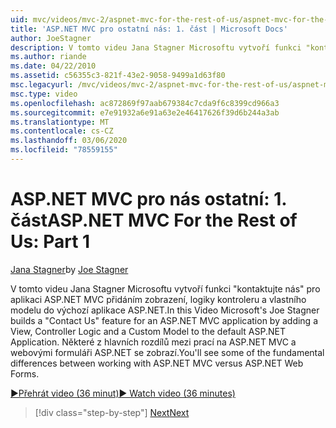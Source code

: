 ```yaml
---
uid: mvc/videos/mvc-2/aspnet-mvc-for-the-rest-of-us/aspnet-mvc-for-the-rest-of-us-part-1
title: 'ASP.NET MVC pro ostatní nás: 1. část | Microsoft Docs'
author: JoeStagner
description: V tomto videu Jana Stagner Microsoftu vytvoří funkci "kontaktujte nás" pro aplikaci ASP.NET MVC přidáním zobrazení, logiky kontroleru a vlastního modelu do t...
ms.author: riande
ms.date: 04/22/2010
ms.assetid: c56355c3-821f-43e2-9058-9499a1d63f80
msc.legacyurl: /mvc/videos/mvc-2/aspnet-mvc-for-the-rest-of-us/aspnet-mvc-for-the-rest-of-us-part-1
msc.type: video
ms.openlocfilehash: ac872869f97aab679384c7cda9f6c8399cd966a3
ms.sourcegitcommit: e7e91932a6e91a63e2e46417626f39d6b244a3ab
ms.translationtype: MT
ms.contentlocale: cs-CZ
ms.lasthandoff: 03/06/2020
ms.locfileid: "78559155"
---
```

# <a name="aspnet-mvc-for-the-rest-of-us-part-1"></a><span data-ttu-id="2923a-103">ASP.NET MVC pro nás ostatní: 1. část</span><span class="sxs-lookup"><span data-stu-id="2923a-103">ASP.NET MVC For the Rest of Us: Part 1</span></span>

<span data-ttu-id="2923a-104">[Jana Stagner](https://github.com/JoeStagner)</span><span class="sxs-lookup"><span data-stu-id="2923a-104">by [Joe Stagner](https://github.com/JoeStagner)</span></span>

<span data-ttu-id="2923a-105">V tomto videu Jana Stagner Microsoftu vytvoří funkci "kontaktujte nás" pro aplikaci ASP.NET MVC přidáním zobrazení, logiky kontroleru a vlastního modelu do výchozí aplikace ASP.NET.</span><span class="sxs-lookup"><span data-stu-id="2923a-105">In this Video Microsoft's Joe Stagner builds a "Contact Us" feature for an ASP.NET MVC application by adding a View, Controller Logic and a Custom Model to the default ASP.NET Application.</span></span> <span data-ttu-id="2923a-106">Některé z hlavních rozdílů mezi prací na ASP.NET MVC a webovými formuláři ASP.NET se zobrazí.</span><span class="sxs-lookup"><span data-stu-id="2923a-106">You'll see some of the fundamental differences between working with ASP.NET MVC versus ASP.NET Web Forms.</span></span>

[<span data-ttu-id="2923a-107">&#9654;Přehrát video (36 minut)</span><span class="sxs-lookup"><span data-stu-id="2923a-107">&#9654; Watch video (36 minutes)</span></span>](https://channel9.msdn.com/Blogs/ASP-NET-Site-Videos/aspnet-mvc-for-the-rest-of-us-part-1)

> [!div class="step-by-step"]
> [<span data-ttu-id="2923a-108">Next</span><span class="sxs-lookup"><span data-stu-id="2923a-108">Next</span></span>](aspnet-mvc-for-the-rest-of-us-part-2.md)
